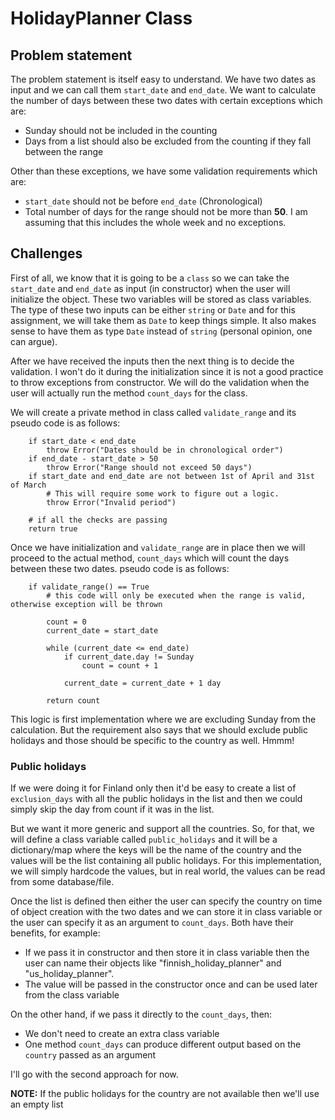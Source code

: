 # HolidayPlanner Class

## Problem statement

The problem statement is itself easy to understand. We have two dates as input and we can call them `start_date` and `end_date`. We want to calculate the number of days between these two dates with certain exceptions which are:

- Sunday should not be included in the counting
- Days from a list should also be excluded from the counting if they fall between the range

Other than these exceptions, we have some validation requirements which are:

- `start_date` should not be before `end_date` (Chronological)
- Total number of days for the range should not be more than **50**. I am assuming that this includes the whole week and no exceptions.

## Challenges

First of all, we know that it is going to be a `class` so we can take the `start_date` and `end_date` as input (in constructor) when the user will initialize the object. These two variables will be stored as class variables. The type of these two inputs can be either `string` or `Date` and for this assignment, we will take them as `Date` to keep things simple. It also makes sense to have them as type `Date` instead of `string` (personal opinion, one can argue).

After we have received the inputs then the next thing is to decide the validation. I won't do it during the initialization since it is not a good practice to throw exceptions from constructor. We will do the validation when the user will actually run the method `count_days` for the class.

We will create a private method in class called `validate_range` and its pseudo code is as follows:

```
    if start_date < end_date
        throw Error("Dates should be in chronological order")
    if end_date - start_date > 50
        throw Error("Range should not exceed 50 days")
    if start_date and end_date are not between 1st of April and 31st of March
        # This will require some work to figure out a logic.
        throw Error("Invalid period")

    # if all the checks are passing
    return true

```

Once we have initialization and `validate_range` are in place then we will proceed to the actual method, `count_days` which will count the days between these two dates. pseudo code is as follows:

```
    if validate_range() == True
        # this code will only be executed when the range is valid, otherwise exception will be thrown

        count = 0
        current_date = start_date

        while (current_date <= end_date)
            if current_date.day != Sunday
                count = count + 1

            current_date = current_date + 1 day

        return count
```

This logic is first implementation where we are excluding Sunday from the calculation. But the requirement also says that we should exclude public holidays and those should be specific to the country as well. Hmmm!

### Public holidays

If we were doing it for Finland only then it'd be easy to create a list of `exclusion_days` with all the public holidays in the list and then we could simply skip the day from count if it was in the list.

But we want it more generic and support all the countries. So, for that, we will define a class variable called `public_holidays` and it will be a dictionary/map where the keys will be the name of the country and the values will be the list containing all public holidays. For this implementation, we will simply hardcode the values, but in real world, the values can be read from some database/file.

Once the list is defined then either the user can specify the country on time of object creation with the two dates and we can store it in class variable or the user can specify it as an argument to `count_days`. Both have their benefits, for example:

- If we pass it in constructor and then store it in class variable then the user can name their objects like "finnish_holiday_planner" and "us_holiday_planner".
- The value will be passed in the constructor once and can be used later from the class variable

On the other hand, if we pass it directly to the `count_days`, then:

- We don't need to create an extra class variable
- One method `count_days` can produce different output based on the `country` passed as an argument

I'll go with the second approach for now.

**NOTE:** If the public holidays for the country are not available then we'll use an empty list
